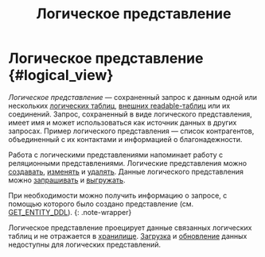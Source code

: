 ﻿---
layout: default
title: Логическое представление
nav_order: 5
parent: Основные понятия
grand_parent: Обзор понятий, компонентов и связей
has_children: false
has_toc: false
---

# Логическое представление {#logical_view}

_Логическое представление_ — сохраненный запрос к данным одной или нескольких 
[логических таблиц](../logical_table/logical_table.md), [внешних readable-таблиц](../external_table/external_table.md#readable_table) 
или их соединений. Запрос, сохраненный в виде логического представления, имеет имя и может использоваться как источник 
данных в других запросах. Пример логического представления — список контрагентов, объединенный с их контактами и 
информацией о благонадежности.

Работа с логическими представлениями напоминает работу с реляционными представлениями. 
Логические представления можно [создавать](../../../working_with_system/logical_schema_update/create_view/create_view.md), 
[изменять](../../../working_with_system/logical_schema_update/alter_view/alter_view.md) и 
[удалять](../../../working_with_system/logical_schema_update/drop_view/drop_view.md). 
Данные логического представления можно [запрашивать](../../../working_with_system/data_reading/data_reading.md) 
и [выгружать](../../../working_with_system/data_download/data_download.md).

При необходимости можно получить информацию о запросе, с помощью которого было создано представление 
(см. [GET_ENTITY_DDL](../../../reference/sql_plus_requests/GET_ENTITY_DDL/GET_ENTITY_DDL.md)).
{: .note-wrapper}

Логическое представление проецирует данные связанных логических таблиц и не отражается 
в [хранилище](../data_storage/data_storage.md). [Загрузка](../../../working_with_system/data_upload/data_upload.md) 
и [обновление](../../../working_with_system/data_update/data_update.md) данных недоступны для логических представлений.
